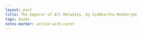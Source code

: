 ```yaml
---
layout: post
title: The Emperor of All Maladies, by Siddhartha Mukherjee
tags: books
notes-marker: active-with-caret
---
```


